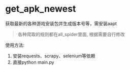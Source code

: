 # get_apk_newest
获取最新的各种游戏安装包并生成版本号等，需安装aapt

>各种爬取的规则都在all_spider里面, 根据需要自行修改

使用方法:
1. 安装requests、scrapy、selenium等依赖
2. 直接python main.py
